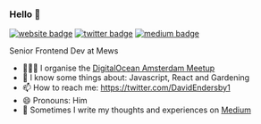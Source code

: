 ### Hello 👋

[![website badge](https://img.shields.io/badge/website-davidendersby.me-green?style=flat-square)](https://www.davidendersby.me)
[![twitter badge](https://img.shields.io/badge/twitter-@DavidEndersby1-blue?style=flat-square&logo=twitter)](https://twitter.com/DavidEndersby1)
[![medium badge](https://img.shields.io/badge/medium-@daendersby-purple?style=flat-square&logo=medium)](https://medium.com/@daendersby)

Senior Frontend Dev at Mews

- 🧑🏻‍🏫 I organise the [DigitalOcean Amsterdam Meetup](https://www.meetup.com/digitaloceanamsterdam/)
- 🤔 I know some things about: Javascript, React and Gardening
- 📫 How to reach me: https://twitter.com/DavidEndersby1
- 😄 Pronouns: Him
- 💬 Sometimes I write my thoughts and experiences on [Medium](https://medium.davidendersby.me/)

<!--
**Davetherave2010/Davetherave2010** is a ✨ _special_ ✨ repository because its `README.md` (this file) appears on your GitHub profile.

Here are some ideas to get you started:

- 🔭 I’m currently working on ...
- 🌱 I’m currently learning ...
- 👯 I’m looking to collaborate on ...
- 🤔 I’m looking for help with ...
- 💬 Ask me about ...
- 📫 How to reach me: ...
- 😄 Pronouns: ...
- ⚡ Fun fact: ...
-->

